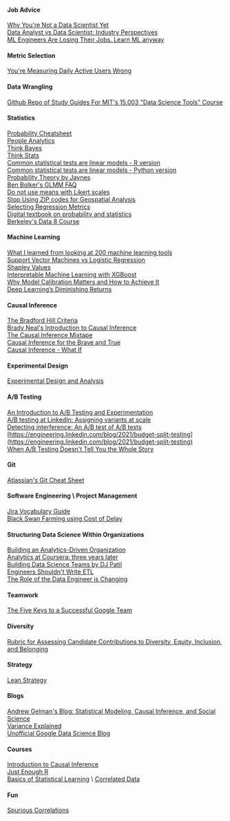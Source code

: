 #### Job Advice
[Why You're Not a Data Scientist Yet](https://towardsdatascience.com/why-youre-not-a-job-ready-data-scientist-yet-1a0d73f15012) \
[Data Analyst vs Data Scientist: Industry Perspectives](https://mpopov.com/blog/2018/05/24/data-analyst-vs-data-scientist-industry-perspectives/) \
[ML Engineers Are Losing Their Jobs. Learn ML anyway](https://towardsdatascience.com/ml-engineers-are-losing-their-jobs-learn-ml-anyway-87e19523cd9b)

#### Metric Selection
[You're Measuring Daily Active Users Wrong](https://amplitude.com/blog/2016/01/14/measuring-active-users)

#### Data Wrangling
[Github Repo of Study Guides For MIT's 15.003 "Data Science Tools" Course](https://github.com/shervinea/mit-15-003-data-science-tools)

#### Statistics
[Probability Cheatsheet](https://static1.squarespace.com/static/54bf3241e4b0f0d81bf7ff36/t/55e9494fe4b011aed10e48e5/1441352015658/probability_cheatsheet.pdf) \
[People Analytics](http://peopleanalytics-regression-book.org/index.html) \
[Think Bayes](http://www.greenteapress.com/thinkbayes/thinkbayes.pdf) \
[Think Stats](http://greenteapress.com/thinkstats/thinkstats.pdf) \
[Common statistical tests are linear models - R version](https://lindeloev.github.io/tests-as-linear/) \
[Common statistical tests are linear models - Python version](https://eigenfoo.xyz/tests-as-linear/) \
[Probability Theory by Jaynes](http://www.med.mcgill.ca/epidemiology/hanley/bios601/GaussianModel/JaynesProbabilityTheory.pdf) \
[Ben Bolker's GLMM FAQ](https://bbolker.github.io/mixedmodels-misc/glmmFAQ.html) \
[Do not use means with Likert scales](https://bookdown.org/Rmadillo/likert/summary.html) \
[Stop Using ZIP codes for Geospatial Analysis](https://carto.com/blog/zip-codes-spatial-analysis/) \
[Selecting Regression Metrics](https://towardsdatascience.com/how-to-select-the-right-evaluation-metric-for-machine-learning-models-part-1-regrression-metrics-3606e25beae0) \
[Digital textbook on probability and statistics](https://www.statlect.com/) \
[Berkeley's Data 8 Course](http://data8.org/)

#### Machine Learning
[What I learned from looking at 200 machine learning tools](https://huyenchip.com/2020/06/22/mlops.html) \
[Support Vector Machines vs Logistic Regression](https://towardsdatascience.com/support-vector-machine-vs-logistic-regression-94cc2975433f) \
[Shapley Values](https://www.analyticsvidhya.com/blog/2019/11/shapley-value-machine-learning-interpretability-game-theory/) \
[Interpretable Machine Learning with XGBoost](https://towardsdatascience.com/interpretable-machine-learning-with-xgboost-9ec80d148d27) \
[Why Model Calibration Matters and How to Achieve It](https://www.unofficialgoogledatascience.com/2021/04/why-model-calibration-matters-and-how.html) \
[Deep Learning’s Diminishing Returns](https://spectrum.ieee.org/deep-learning-computational-cost)

#### Causal Inference
[The Bradford Hill Criteria](https://en.wikipedia.org/wiki/Bradford_Hill_criteria) \
[Brady Neal's Introduction to Causal Inference](https://www.bradyneal.com/causal-inference-course) \
[The Causal Inference Mixtape](https://mixtape.scunning.com/index.html) \
[Causal Inference for the Brave and True](https://matheusfacure.github.io/python-causality-handbook/landing-page.html) \
[Causal Inference - What If](https://cdn1.sph.harvard.edu/wp-content/uploads/sites/1268/2021/03/ciwhatif_hernanrobins_30mar21.pdf)

#### Experimental Design
[Experimental Design and Analysis](http://www.stat.cmu.edu/~hseltman/309/Book/Book.pdf)

#### A/B Testing
[An Introduction to A/B Testing and Experimentation](https://www.dynamicyield.com/lesson/introduction-to-ab-testing/) \
[A/B testing at LinkedIn: Assigning variants at scale](https://engineering.linkedin.com/blog/2020/a-b-testing-variant-assignment) \
[Detecting interference: An A/B test of A/B tests](https://engineering.linkedin.com/blog/2019/06/detecting-interference--an-a-b-test-of-a-b-tests) \
[https://engineering.linkedin.com/blog/2021/budget-split-testing](https://engineering.linkedin.com/blog/2021/budget-split-testing) \
[When A/B Testing Doesn't Tell You the Whole Story](https://hbr.org/2021/06/research-when-a-b-testing-doesnt-tell-you-the-whole-story)

#### Git
[Atlassian's Git Cheat Sheet](https://www.atlassian.com/git/tutorials/atlassian-git-cheatsheet)

#### Software Engineering \ Project Management
[Jira Vocabulary Guide](https://community.atlassian.com/t5/Jira-articles/Your-Go-To-Jira-Glossary/ba-p/605232) \
[Black Swan Farming using Cost of Delay](https://www.growingagile.co.za/wp-content/uploads/2013/06/Black-Swan-Farming-using-Cost-of-Delay.pdf)

#### Structuring Data Science Within Organizations
[Building an Analytics-Driven Organization](https://www.accenture.com/us-en/~/media/accenture/conversion-assets/dotcom/documents/global/pdf/industries_2/accenture-building-analytics-driven-organization.pdf) \
[Analytics at Coursera: three years later](https://medium.com/@chuongdo/analytics-at-coursera-three-years-later-638498709ac8) \
[Building Data Science Teams by DJ Patil](http://www.datascienceassn.org/sites/default/files/Building%20Data%20Science%20Teams.pdf) \
[Engineers Shouldn't Write ETL](https://multithreaded.stitchfix.com/blog/2016/03/16/engineers-shouldnt-write-etl/#footnote1-return) \
[The Role of the Data Engineer is Changing](https://www.kdnuggets.com/2019/01/role-data-engineer-changing.html)

#### Teamwork
[The Five Keys to a Successful Google Team](https://rework.withgoogle.com/blog/five-keys-to-a-successful-google-team/)

#### Diversity
[Rubric for Assessing Candidate Contributions to Diversity, Equity, Inclusion, and Belonging](https://ofew.berkeley.edu/recruitment/contributions-diversity/rubric-assessing-candidate-contributions-diversity-equity)

#### Strategy
[Lean Strategy](https://hbr.org/2016/03/lean-strategy)

#### Blogs
[Andrew Gelman's Blog: Statistical Modeling, Causal Inference, and Social Science](https://statmodeling.stat.columbia.edu/) \
[Variance Explained](http://varianceexplained.org/) \
[Unofficial Google Data Science Blog](https://www.unofficialgoogledatascience.com/)

#### Courses
[Introduction to Causal Inference](https://www.bradyneal.com/causal-inference-course) \
[Just Enough R](https://benwhalley.github.io/just-enough-r/index.html) \
[Basics of Statistical Learning](https://statisticallearning.org/index.html) \ 
[Correlated Data](https://leanpub.com/correlateddata/read#leanpub-auto-chapter-1-multiple-methods-for-analyzing-hierarchical-data)

#### Fun
[Spurious Correlations](https://www.tylervigen.com/spurious-correlations)
